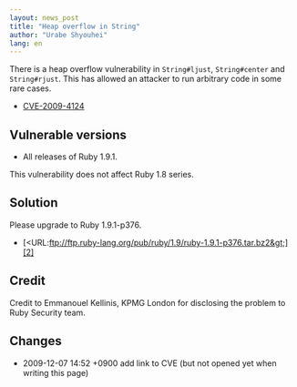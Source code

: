 ```yaml
---
layout: news_post
title: "Heap overflow in String"
author: "Urabe Shyouhei"
lang: en
---
```


There is a heap overflow vulnerability in `String#ljust`,
`String#center` and `String#rjust`. This has allowed an attacker to run
arbitrary code in some rare cases.

* [CVE-2009-4124][1]

## Vulnerable versions

* All releases of Ruby 1.9.1.

This vulnerability does not affect Ruby 1.8 series.

## Solution

Please upgrade to Ruby 1.9.1-p376.

* [&lt;URL:ftp://ftp.ruby-lang.org/pub/ruby/1.9/ruby-1.9.1-p376.tar.bz2&gt;][2]

## Credit

Credit to Emmanouel Kellinis, KPMG London for disclosing the problem to
Ruby Security team.

## Changes

* 2009-12-07 14:52 +0900 add link to CVE (but not opened yet when
  writing this page)



[1]: http://cve.mitre.org/cgi-bin/cvename.cgi?name=CVE-2009-4124 
[2]: ftp://ftp.ruby-lang.org/pub/ruby/1.9/ruby-1.9.1-p376.tar.bz2 
